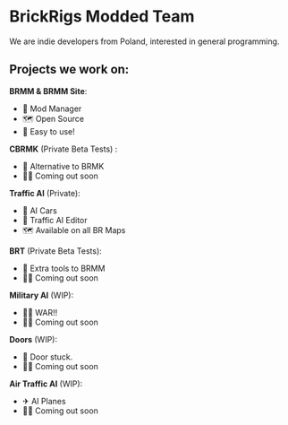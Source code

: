 # BrickRigs Modded Team

We are indie developers from Poland, interested in general programming.

## Projects we work on:

**BRMM & BRMM Site**:
- 🔧 Mod Manager
- 🗺 Open Source
- 👀 Easy to use!

**CBRMK** (Private Beta Tests) :
- 🔧 Alternative to BRMK
- 🐱‍👤 Coming out soon

**Traffic AI** (Private):
- 🚗 AI Cars
- 🔧 Traffic AI Editor
- 🗺 Available on all BR Maps

**BRT** (Private Beta Tests):
- 🚗 Extra tools to BRMM
- 🐱‍👤 Coming out soon

**Military AI** (WIP):
- 🐱‍🚀 WAR!!
- 🐱‍👤 Coming out soon

**Doors** (WIP):
- 👀 Door stuck.
- 🐱‍👤 Coming out soon

**Air Traffic AI** (WIP):
-  ✈ AI Planes
- 🐱‍👤 Coming out soon
